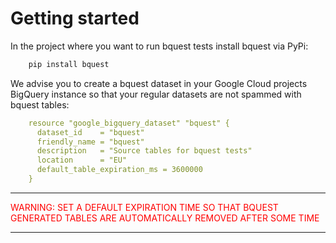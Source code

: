 # Getting started

In the project where you want to run bquest tests install bquest via PyPi:

```bash
    pip install bquest
```

We advise you to create a bquest dataset in your Google Cloud projects BigQuery instance 
so that your regular datasets are not spammed with bquest tables:

```yaml
    resource "google_bigquery_dataset" "bquest" {
      dataset_id    = "bquest"
      friendly_name = "bquest"
      description   = "Source tables for bquest tests"
      location      = "EU"
      default_table_expiration_ms = 3600000
    }
```

***
<span style="color:red">WARNING: SET A DEFAULT EXPIRATION TIME SO THAT BQUEST GENERATED TABLES ARE AUTOMATICALLY REMOVED AFTER SOME TIME</span>
***